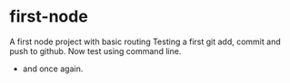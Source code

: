 # first-node
A first node project with basic routing
Testing a first git add, commit and push to github.
Now test using command line.
 - and once again.
